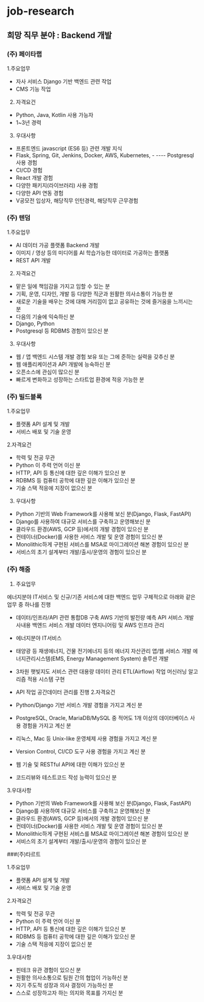 # job-research

## 희망 직무 분야  : Backend 개발

### (주) 페이타랩

1.주요업무
- 자사 서비스 Django 기반 백엔드 관련 작업
- CMS 기능 작업 

2. 자격요건
- Python, Java, Kotlin  사용 가능자
- 1~3년 경력

3. 우대사항

- 프론트엔드  javascript (ES6 등) 관련 개발 지식
- Flask, Spring, Git, Jenkins, Docker, AWS, Kubernetes, - ---- Postgresql  사용 경험
- CI/CD 경험
- React 개발 경험
- 다양한 패키지(라이브러리) 사용 경험
- 다양한 API 연동 경험
- V공모전 입상자, 해당직무  인턴경력, 해당직무 근무경험


### (주) 텐덤

1.주요업무
- AI 데이터 가공 플랫폼 Backend 개발  
- 이미지 / 영상 등의 미디어를 AI 학습가능한 데이터로 가공하는 플랫폼
- REST API 개발

2. 자격요건
- 맡은 일에 책임감을 가지고 임할 수 있는 분
-  기획, 운영, 디자인, 개발 등 다양한 직군과 원활한 의사소통이 가능한 분
-  새로운 기술을 배우는 것에 대해 거리낌이 없고 공유하는 것에 즐거움을 느끼시는 분
-  다음의 기술에 익숙하신 분
- Django, Python  
- Postgresql  등 RDBMS 경험이 있으신 분
3. 우대사항
- ​웹 / 앱 백엔드 시스템 개발 경험 보유 또는 그에 준하는 실력을 갖추신 분
- 웹 애플리케이션과 API 개발에 능숙하신 분
- 오픈소스에 관심이 많으신 분
- 빠르게 변화하고 성장하는 스타트업 환경에 적응 가능한 분


### (주) 빌드블록

1.주요업무
- 플랫폼 API 설계 및 개발
- 서비스 배포 및 기술 운영

  
2.자격요건
- 학력 및 전공 무관
- Python 이 주력 언어 이신 분
- HTTP, API 등 통신에 대한 깊은 이해가 있으신 분
- RDBMS 등 컴퓨터 공학에 대한 깊은 이해가 있으신 분
- 기술 스택 적응에 지장이 없으신 분

3. 우대사항
- Python 기반의 Web Framework를 사용해 보신 분(Django, Flask, FastAPI)
- Django를 사용하여 대규모 서비스를 구축하고 운영해보신 분
- 클라우드 환경(AWS, GCP 등)에서의 개발 경험이 있으신 분
- 컨테이너(Docker)를 사용한 서비스 개발 및 운영 경험이 있으신 분
- Monolithic하게 구현된 서비스를 MSA로 마이그레이션 해본 경험이 있으신 분
- 서비스의 초기 설계부터 개발/출시/운영의 경험이 있으신 분


### (주) 해줌

1. 주요업무

에너지분야 IT서비스 및 신규/기존 서비스에 대한 백엔드 업무
구체적으로 아래와 같은 업무 중 하나를 진행

- 데이터/인프라/API 관련
	통합DB 구축
	AWS 기반의 발전량 예측 API 서비스 개발
	사내용 백엔드 서비스 개발
	데이터 엔지니어링 및 AWS 인프라 관리
- 에너지분야 IT서비스

- 태양광 등 재생에너지, 건물 전기에너지 등의 에너지 자산관리 앱/웹 서비스 개발
	에너지관리시스템(EMS, Energy Management System) 솔루션 개발

- 3차원 햇빛지도 서비스 관련
	대용량 데이터 관리
	ETL(Airflow) 작업
	머신러닝 알고리즘 적용 시스템 구현

- API 작업
	공간데이터 관리를 진행
2.자격요건
- Python/Django 기반 서비스 개발 경험을 가지고 계신 분
- PostgreSQL, Oracle, MariaDB/MySQL 중 적어도 1개 이상의 데이터베이스 사용 경험을 가지고 계신 분
- 리눅스, Mac 등 Unix-like 운영체제 사용 경험을 가지고 계신 분
- Version Control, CI/CD 도구 사용 경험을 가지고 계신 분
- 웹 기술 및 RESTful API에 대한 이해가 있으신 분
- 코드리뷰와  테스트코드 작성 능력이 있으신 분

3.우대사항
- Python 기반의 Web Framework를 사용해 보신 분(Django, Flask, FastAPI)
- Django를 사용하여 대규모 서비스를 구축하고 운영해보신 분
- 클라우드 환경(AWS, GCP 등)에서의 개발 경험이 있으신 분
- 컨테이너(Docker)를 사용한 서비스 개발 및 운영 경험이 있으신 분
- Monolithic하게 구현된 서비스를 MSA로 마이그레이션 해본 경험이 있으신 분
- 서비스의 초기 설계부터 개발/출시/운영의 경험이 있으신 분


###(주)타르트

1.주요업무
- 플랫폼 API 설계 및 개발
- 서비스 배포 및 기술 운영

2.자격요건
- 학력 및 전공 무관
- Python 이 주력 언어 이신 분
- HTTP, API 등 통신에 대한 깊은 이해가 있으신 분
- RDBMS 등 컴퓨터 공학에 대한 깊은 이해가 있으신 분
- 기술 스택 적응에 지장이 없으신 분

3.우대사항
- 핀테크 유관 경험이 있으신 분
- 원활한 의사소통으로 팀원 간의 협업이 가능하신 분
- 자기 주도적 성장과 의사 결정이 가능하신 분
- 스스로 성장하고자 하는 의지와 목표를 가지신 분






```
